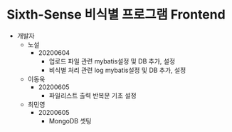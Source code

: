 # Sixth-Sense 비식별 프로그램 Frontend
- 개발자
    - 노설
        + 20200604 
            + 업로드 파일 관련 mybatis설정 및 DB 추가, 설정
            + 비식별 처리 관련 log mybatis설정 및 DB 추가, 설정
    - 이동욱
        + 20200605
            + 파일리스트 출력 반복문 기초 설정
    - 최민영
        + 20200605
            + MongoDB 셋팅
    